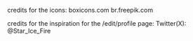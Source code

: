 credits for the icons: 
    boxicons.com
    br.freepik.com

credits for the inspiration for the /edit/profile page:
    Twitter(X): @Star_Ice_Fire
